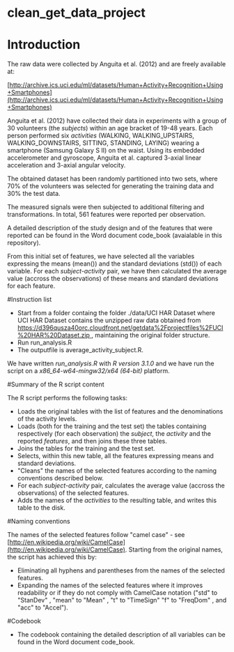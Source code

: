clean\_get\_data\_project
======================

# Introduction

The raw data were collected by Anguita et al. (2012) and are freely available at:

[http://archive.ics.uci.edu/ml/datasets/Human+Activity+Recognition+Using+Smartphones](http://archive.ics.uci.edu/ml/datasets/Human+Activity+Recognition+Using+Smartphones)
 
Anguita et al. (2012) have collected their data in experiments with a group of 30 volunteers (the *subjects*) within an age bracket of 19-48 years. Each person performed six *activities* (WALKING, WALKING\_UPSTAIRS, WALKING\_DOWNSTAIRS, SITTING, STANDING, LAYING) wearing a smartphone (Samsung Galaxy S II) on the waist. Using its embedded accelerometer and gyroscope, Anguita et al. captured 3-axial linear acceleration and 3-axial angular velocity. 

The obtained dataset has been randomly partitioned into two sets, where 70% of the volunteers was selected for generating the training data and 30% the test data.

The measured signals were then subjected to additional filtering and transformations. In total, 561 features were reported per observation.  

A detailed description of the study design and of the features that were reported can be found in the Word document code\_book (avaialable in this repository). 

From this initial set of features, we have selected all the variables expressing the means (mean()) and the standard deviations (std()) of each variable.  For each *subject-activity* pair, we have then calculated the average value (accross the observations) of these means and standard deviations for each feature.

#Instruction list



* Start from a folder containg the folder ./data/UCI HAR Dataset where UCI HAR Dataset contains the unzipped raw data obtained from [https://d396qusza40orc.cloudfront.net/getdata%2Fprojectfiles%2FUCI%20HAR%20Dataset.zip ](https://d396qusza40orc.cloudfront.net/getdata%2Fprojectfiles%2FUCI%20HAR%20Dataset.zip ), maintaining the original folder structure. 
* Run run\_analysis.R 
* The outputfile is average\_activity\_subject.R. 

We have written *run\_analysis.R*  with *R version 3.1.0* and we have run the script on a *x86\_64-w64-mingw32/x64 (64-bit)* platform. 

#Summary of the R script content

The R script performs the following tasks:

* Loads the original tables with the list of features and the denominations of the activity levels.
* Loads (both for the training and the test set) the tables containing respectively (for each observation) the *subject*, the *activity* and the reported *features*, and then joins these three tables.
* Joins the tables for the training and the test set.
* Selects, within this new table, all the features expressing means and standard deviations.
* "Cleans" the names of the selected features according to the naming conventions described below.
* For each *subject-activity* pair, calculates the average value (accross the observations) of the selected features.
* Adds the names of the *activities* to the resulting table, and writes this table to the disk. 

#Naming conventions

The names of the selected features follow "camel case" - see [http://en.wikipedia.org/wiki/CamelCase](http://en.wikipedia.org/wiki/CamelCase). 
Starting from the original names, the script has achieved this by:

* Eliminating all hyphens and parentheses from the names of the selected features.
* Expanding the names of the selected features where it improves readability or if they do not comply with CamelCase notation ("std" to "StanDev"  , "mean" to "Mean"  , "t" to "TimeSign" "f" to "FreqDom"  , and "acc" to  "Accel").

#Codebook

* The codebook containing the detailed description of all variables can be found in the Word document code\_book. 